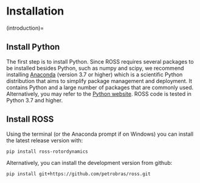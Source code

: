 # Installation

(introduction)=

## Install Python

The first step is to install Python. Since ROSS requires several packages to be installed besides Python, such as
numpy and scipy, we recommend installing [Anaconda](https://docs.anaconda.com/free/anaconda/index.html) (version 3.7 or higher) which is a
scientific Python distribution that aims to simplify package management and deployment. It contains Python and a large
number of packages that are commonly used.
Alternatively, you may refer to the [Python website](http://www.python.org/).
ROSS code is tested in Python 3.7 and higher.

## Install ROSS

Using the terminal (or the Anaconda prompt if on Windows) you can install the latest release version with:

```{code-block}
pip install ross-rotordynamics
```

Alternatively, you can install the development version from github:

```{code-block}
pip install git+https://github.com/petrobras/ross.git
```
